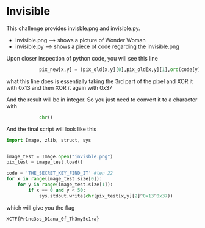 # Invisible

This challenge provides invisble.png and invisible.py.

- invisible.png --> shows a picture of Wonder Woman
- invisible.py --> shows a piece of code regarding the invisible.png

Upon closer inspection of python code, you will see this line
```py
			pix_new[x,y] = (pix_old[x,y][0],pix_old[x,y][1],ord(code[y])^0x13^0x37)
```
what this line does is essentially taking the 3rd part of the pixel and XOR it with 0x13 and then XOR it again with 0x37

And the result will be in integer. So you just need to convert it to a character with
```py
            chr()
```
And the final script will look like this
```py
import Image, zlib, struct, sys


image_test = Image.open("invisble.png")
pix_test = image_test.load()

code = 'THE_SECRET_KEY_FIND_IT' #len 22
for x in range(image_test.size[0]):
	for y in range(image_test.size[1]):
		if x == 0 and y < 50:
			sys.stdout.write(chr(pix_test[x,y][2]^0x13^0x37))

```
which will give you the flag
```
XCTF{Pr1nc3ss_D1ana_0f_Th3my5c1ra}
```
